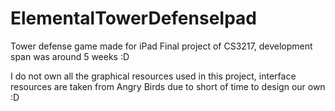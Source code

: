 ElementalTowerDefenseIpad
=========================

Tower defense game made for iPad
Final project of CS3217, development span was around 5 weeks :D 

I do not own all the graphical resources used in this project, interface resources are taken from Angry Birds due to short of time to design our own :D

